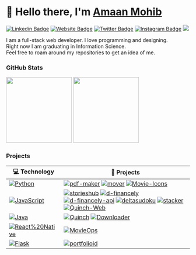 # 👋 Hello there, I'm <a href="https://amaan-mohib.web.app" target="_blank">Amaan Mohib</a>
[![Linkedin Badge](https://img.shields.io/badge/-LinkedIn-0e76a8?style=flat&logo=Linkedin&logoColor=white)](https://www.linkedin.com/in/amaan-mohib/)
[![Website Badge](https://img.shields.io/badge/Website-3b5998?style=flat&logo=google-chrome&logoColor=white)](https://amaan-mohib.web.app)
[![Twitter Badge](https://img.shields.io/badge/-Twitter-00acee?style=flat&logo=Twitter&logoColor=white)](https://twitter.com/amaan_mohib)
[![Instagram Badge](https://img.shields.io/badge/-Instagram-e4405f?style=flat&logo=Instagram&logoColor=white)](https://www.instagram.com/amaan.mohib/)
![](https://visitor-badge.glitch.me/badge?page_id=amaan-mohib.amaan-mohib)

I am a full-stack web developer. I love programming and designing.  
Right now I am graduating in Information Science.  
Feel free to roam around my repositories to get an idea of me.

### GitHub Stats
<img height="180em" src="https://github-readme-stats.vercel.app/api?username=amaan-mohib&show_icons=true&hide_border=true&theme=dark&count_private=true&include_all_commits=true" />
<img height="180em" src="https://github-readme-stats.vercel.app/api/top-langs/?username=amaan-mohib&show_icons=true&hide_border=true&theme=dark&layout=compact&langs_count=8"/>

### Projects
<!-- START OF PROFILE STACK, DO NOT REMOVE -->
| 💻 **Technology** | 🚀 **Projects** |
| - | - |
| [![Python](https://img.shields.io/static/v1?label=&message=Python&color=3C78A9&logo=python&logoColor=FFFFFF)](https://www.python.org/) | [![pdf-maker](https://img.shields.io/static/v1?label=&message=pdf-maker&color=000605&logo=github&logoColor=FFFFFF&labelColor=000605)](https://github.com/amaan-mohib/pdf-maker) [![mover](https://img.shields.io/static/v1?label=&message=mover&color=000605&logo=github&logoColor=FFFFFF&labelColor=000605)](https://github.com/amaan-mohib/mover) [![Movie-Icons](https://img.shields.io/static/v1?label=&message=Movie-Icons&color=000605&logo=github&logoColor=FFFFFF&labelColor=000605)](https://github.com/amaan-mohib/Movie-Icons) |
| [![JavaScript](https://img.shields.io/static/v1?label=&message=JavaScript&color=F7DF1E&logo=javascript&logoColor=000000)](https://www.javascript.com/) | [![storieshub](https://img.shields.io/static/v1?label=&message=storieshub&color=000605&logo=github&logoColor=FFFFFF&labelColor=000605)](https://github.com/amaan-mohib/storieshub) [![d-financely](https://img.shields.io/static/v1?label=&message=d-financely&color=000605&logo=github&logoColor=FFFFFF&labelColor=000605)](https://github.com/amaan-mohib/d-financely) [![d-financely-api](https://img.shields.io/static/v1?label=&message=d-financely-api&color=000605&logo=github&logoColor=FFFFFF&labelColor=000605)](https://github.com/amaan-mohib/d-financely-api) [![deltasudoku](https://img.shields.io/static/v1?label=&message=deltasudoku&color=000605&logo=github&logoColor=FFFFFF&labelColor=000605)](https://github.com/amaan-mohib/deltasudoku) [![stacker](https://img.shields.io/static/v1?label=&message=stacker&color=000605&logo=github&logoColor=FFFFFF&labelColor=000605)](https://github.com/amaan-mohib/stacker) [![Quinch-Web](https://img.shields.io/static/v1?label=&message=Quinch-Web&color=000605&logo=github&logoColor=FFFFFF&labelColor=000605)](https://github.com/amaan-mohib/Quinch-Web) |
| [![Java](https://img.shields.io/static/v1?label=&message=Java&color=007396&logo=java&logoColor=FFFFFF)](https://www.java.com/) | [![Quinch](https://img.shields.io/static/v1?label=&message=Quinch&color=000605&logo=github&logoColor=FFFFFF&labelColor=000605)](https://github.com/amaan-mohib/Quinch) [![Downloader](https://img.shields.io/static/v1?label=&message=Downloader&color=000605&logo=github&logoColor=FFFFFF&labelColor=000605)](https://github.com/amaan-mohib/Downloader) |
| [![React%20Native](https://img.shields.io/static/v1?label=&message=React%20Native&color=61DAFB&logo=react&logoColor=000000)](https://reactnative.dev/) | [![MovieOps](https://img.shields.io/static/v1?label=&message=MovieOps&color=000605&logo=github&logoColor=FFFFFF&labelColor=000605)](https://github.com/amaan-mohib/MovieOps) |
| [![Flask](https://img.shields.io/static/v1?label=&message=Flask&color=000000&logo=flask&logoColor=FFFFFF)](https://flask.palletsprojects.com/) | [![portfolioid](https://img.shields.io/static/v1?label=&message=portfolioid&color=000605&logo=github&logoColor=FFFFFF&labelColor=000605)](https://github.com/amaan-mohib/portfolioid) |
<!-- END OF PROFILE STACK, DO NOT REMOVE -->